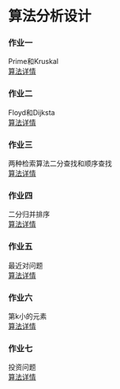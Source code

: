 # 算法分析设计

### 作业一

 Prime和Kruskal  
 [算法详情](https://blog.csdn.net/PaperGangsta/article/details/104571534)

### 作业二
 
 Floyd和Dijksta  
 [算法详情](https://blog.csdn.net/PaperGangsta/article/details/104719091)

### 作业三
 
 两种检索算法二分查找和顺序查找  
 [算法详情](https://blog.csdn.net/PaperGangsta/article/details/104882296)  

### 作业四

二分归并排序  
 [算法详情](https://blog.csdn.net/PaperGangsta/article/details/105058131)

### 作业五

最近对问题  
 [算法详情](https://blog.csdn.net/PaperGangsta/article/details/105209732)

### 作业六

第k小的元素   
 [算法详情](https://blog.csdn.net/PaperGangsta/article/details/105354513)

 ### 作业七

投资问题     
 [算法详情](https://blog.csdn.net/PaperGangsta/article/details/105497127)